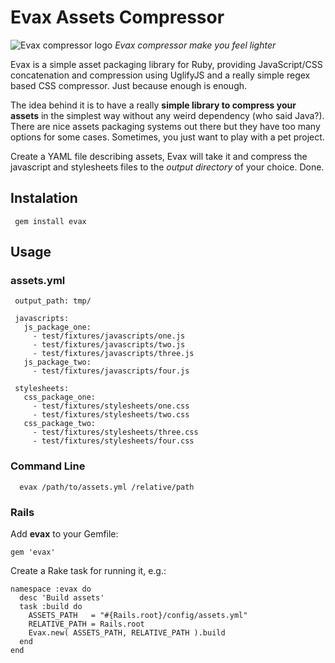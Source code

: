 # Evax Assets Compressor

![Evax compressor logo](http://farm8.staticflickr.com/7166/6505430865_1f9f232e8c_o_d.png)
*Evax compressor make you feel lighter*

Evax is a simple asset packaging library for Ruby, providing JavaScript/CSS concatenation and compression using UglifyJS and a really simple regex based CSS compressor. Just because enough is enough.

The idea behind it is to have a really **simple library to compress your assets** in the simplest way without any weird dependency (who said Java?). There are nice assets packaging systems out there but they have too many options for some cases. Sometimes, you just want to play with a pet project.

Create a YAML file describing assets, Evax will take it and compress the javascript and stylesheets files to the *output directory* of your choice. Done.

## Instalation

     gem install evax

## Usage

### assets.yml

     output_path: tmp/

     javascripts:
       js_package_one:
         - test/fixtures/javascripts/one.js
         - test/fixtures/javascripts/two.js
         - test/fixtures/javascripts/three.js
       js_package_two:
         - test/fixtures/javascripts/four.js

     stylesheets:
       css_package_one:
         - test/fixtures/stylesheets/one.css
         - test/fixtures/stylesheets/two.css
       css_package_two:
         - test/fixtures/stylesheets/three.css
         - test/fixtures/stylesheets/four.css

### Command Line

      evax /path/to/assets.yml /relative/path

### Rails

Add **evax** to your Gemfile:

    gem 'evax'

Create a Rake task for running it, e.g.:

    namespace :evax do
      desc 'Build assets'
      task :build do
        ASSETS_PATH   = "#{Rails.root}/config/assets.yml"
        RELATIVE_PATH = Rails.root
        Evax.new( ASSETS_PATH, RELATIVE_PATH ).build
      end
    end
